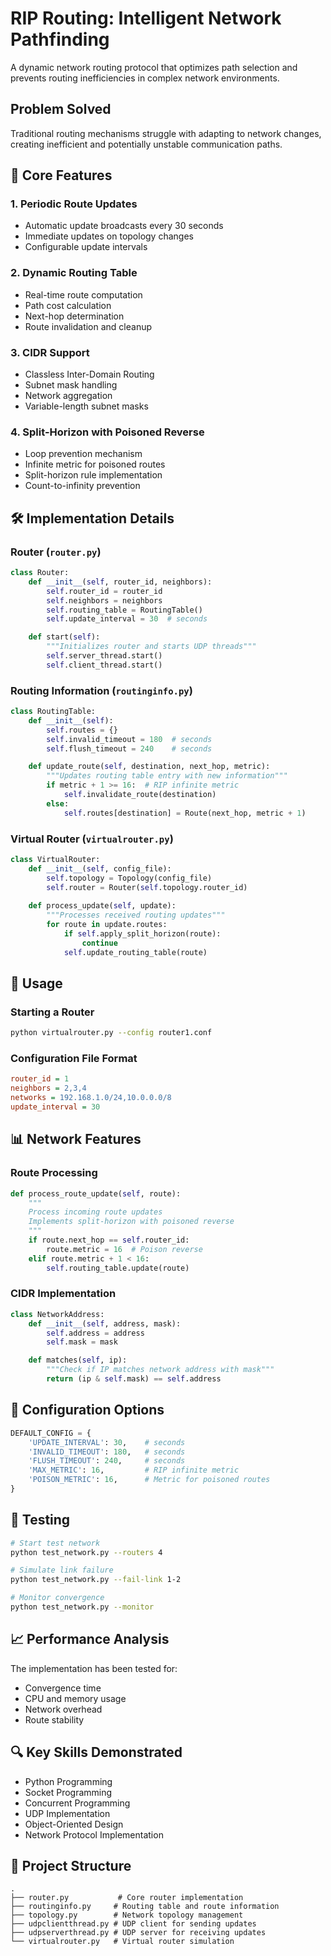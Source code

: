 # RIP Routing: Intelligent Network Pathfinding

A dynamic network routing protocol that optimizes path selection and prevents routing inefficiencies in complex network environments.

## Problem Solved

Traditional routing mechanisms struggle with adapting to network changes, creating inefficient and potentially unstable communication paths.

## 🔄 Core Features

### 1. Periodic Route Updates
- Automatic update broadcasts every 30 seconds
- Immediate updates on topology changes
- Configurable update intervals

### 2. Dynamic Routing Table
- Real-time route computation
- Path cost calculation
- Next-hop determination
- Route invalidation and cleanup

### 3. CIDR Support
- Classless Inter-Domain Routing
- Subnet mask handling
- Network aggregation
- Variable-length subnet masks

### 4. Split-Horizon with Poisoned Reverse
- Loop prevention mechanism
- Infinite metric for poisoned routes
- Split-horizon rule implementation
- Count-to-infinity prevention

## 🛠️ Implementation Details

### Router (`router.py`)
```python
class Router:
    def __init__(self, router_id, neighbors):
        self.router_id = router_id
        self.neighbors = neighbors
        self.routing_table = RoutingTable()
        self.update_interval = 30  # seconds

    def start(self):
        """Initializes router and starts UDP threads"""
        self.server_thread.start()
        self.client_thread.start()
```

### Routing Information (`routinginfo.py`)
```python
class RoutingTable:
    def __init__(self):
        self.routes = {}
        self.invalid_timeout = 180  # seconds
        self.flush_timeout = 240    # seconds

    def update_route(self, destination, next_hop, metric):
        """Updates routing table entry with new information"""
        if metric + 1 >= 16:  # RIP infinite metric
            self.invalidate_route(destination)
        else:
            self.routes[destination] = Route(next_hop, metric + 1)
```

### Virtual Router (`virtualrouter.py`)
```python
class VirtualRouter:
    def __init__(self, config_file):
        self.topology = Topology(config_file)
        self.router = Router(self.topology.router_id)
        
    def process_update(self, update):
        """Processes received routing updates"""
        for route in update.routes:
            if self.apply_split_horizon(route):
                continue
            self.update_routing_table(route)
```

## 🚀 Usage

### Starting a Router
```bash
python virtualrouter.py --config router1.conf
```

### Configuration File Format
```ini
router_id = 1
neighbors = 2,3,4
networks = 192.168.1.0/24,10.0.0.0/8
update_interval = 30
```

## 📊 Network Features

### Route Processing
```python
def process_route_update(self, route):
    """
    Process incoming route updates
    Implements split-horizon with poisoned reverse
    """
    if route.next_hop == self.router_id:
        route.metric = 16  # Poison reverse
    elif route.metric + 1 < 16:
        self.routing_table.update(route)
```

### CIDR Implementation
```python
class NetworkAddress:
    def __init__(self, address, mask):
        self.address = address
        self.mask = mask

    def matches(self, ip):
        """Check if IP matches network address with mask"""
        return (ip & self.mask) == self.address
```

## 🔧 Configuration Options

```python
DEFAULT_CONFIG = {
    'UPDATE_INTERVAL': 30,    # seconds
    'INVALID_TIMEOUT': 180,   # seconds
    'FLUSH_TIMEOUT': 240,     # seconds
    'MAX_METRIC': 16,         # RIP infinite metric
    'POISON_METRIC': 16,      # Metric for poisoned routes
}
```

## 🧪 Testing

```bash
# Start test network
python test_network.py --routers 4

# Simulate link failure
python test_network.py --fail-link 1-2

# Monitor convergence
python test_network.py --monitor
```

## 📈 Performance Analysis

The implementation has been tested for:
- Convergence time
- CPU and memory usage
- Network overhead
- Route stability

## 🔍 Key Skills Demonstrated

- Python Programming
- Socket Programming
- Concurrent Programming
- UDP Implementation
- Object-Oriented Design
- Network Protocol Implementation

## 📁 Project Structure

```
.
├── router.py           # Core router implementation
├── routinginfo.py     # Routing table and route information
├── topology.py        # Network topology management
├── udpclientthread.py # UDP client for sending updates
├── udpserverthread.py # UDP server for receiving updates
└── virtualrouter.py   # Virtual router simulation
```
